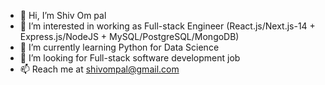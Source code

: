 - 👋 Hi, I’m Shiv Om pal
- 👀 I’m interested in working as Full-stack Engineer (React.js/Next.js-14 + Express.js/NodeJS + MySQL/PostgreSQL/MongoDB)
- 🌱 I’m currently learning Python for Data Science
- 💞️ I’m looking for Full-stack software development job
- 📫 Reach me at shivompal@gmail.com

<!---
shivompal/shivompal is a ✨ special ✨ repository because its `README.md` (this file) appears on your GitHub profile.
You can click the Preview link to take a look at your changes.
--->
